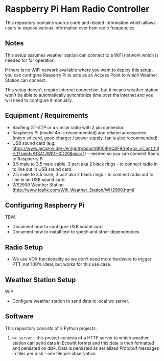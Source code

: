 # Raspberry Pi Ham Radio Controller

This repository contains source code and related information which allows users to expose various
information over ham radio frequencies.

## Notes

This setup assumes weather station can connect to a WiFi network which is needed for for operation.

If there is no WiFi network available where you want to deploy this setup, you can configure
Rasperry Pi to acts as an Access Point to which Weather Station can connect.

This setup doesn't require internet connection, but it means weather station won't be able to
automatically synchronize time over the internet and you will need to configure it manually.

## Equipment / Requirements

* Baofeng GT-3TP or a similar radio with 2 pin connector
* Raspberry Pi (model 4b is recommended) and related accessories (micro sd card, good charger / power supply, fan is also recommended)
* USB sound card (e.g. https://www.amazon.de/-/en/gp/product/B00IRVQ0F8/ref=ox_sc_act_title_1?smid=A1S41JW81H0D20&psc=1) - needed so you can connect Radio to Raspberry Pi
* 3.5 male to 3.5 male cable, 3 part aka 2 black rings - to connect radio in to line out in USB sound card
* 2.5 male to 3.5 male, 3 part aka 2 black rings - to connect radio out to line in on USB sound card
* WS2900 Weather Station (http://www.foshk.com/Wifi_Weather_Station/WH2900.html)

## Configuring Raspberry Pi

TBW.

- Document how to configure USB sound card
- Document how to install text to spech and other dependencies

## Radio Setup

- We use VOX functionality so we don't need more hardware to trigger PTT, not 100% ideal, but
  works for this use case.

## Weather Station Setup

WIP

- Configure weather station to send data to local wx server.

## Software

This repository consists of 2 Python projects.

1. ``wx_server`` - this project consists of a HTTP server to which weather station can send data in
  Ecowitt format and this data is then formatted and persisted on disk. Data is persisted as serialized
  Protobuf messages in files per disk - one file per observation.

